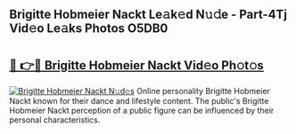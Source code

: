 ## Brigitte Hobmeier Nackt Le𝚊k𝚎d N𝚞𝚍e - Part-4Tj Vid𝚎o Le𝚊ks Photos O5DB0

# <h2><a href="http://fb9t60.evod.top/?m=Brigitte+Hobmeier+Nackt">🔗 👉🔴 Brigitte Hobmeier Nackt Vid𝚎o Ph𝚘t𝚘s</a></h2>

[![Brigitte Hobmeier Nackt N𝚞d𝚎s](https://i.imgur.com/8V9OHl7.gif)](http://fb9t60.evod.top/?m=Brigitte+Hobmeier+Nackt)
Online personality Brigitte Hobmeier Nackt known for their dance and lifestyle content. The public's Brigitte Hobmeier Nackt perception of a public figure can be influenced by their personal characteristics. 
